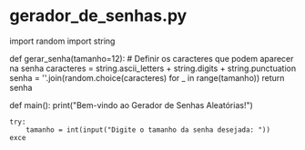 # gerador_de_senhas.py
import random
import string

def gerar_senha(tamanho=12):
    # Definir os caracteres que podem aparecer na senha
    caracteres = string.ascii_letters + string.digits + string.punctuation
    senha = ''.join(random.choice(caracteres) for _ in range(tamanho))
    return senha

def main():
    print("Bem-vindo ao Gerador de Senhas Aleatórias!")
    
    try:
        tamanho = int(input("Digite o tamanho da senha desejada: "))
    exce
